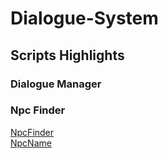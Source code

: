 # Dialogue-System

## Scripts Highlights
### Dialogue Manager
### Npc Finder
[NpcFinder](Assets/Scripts/NpcFinder/NPCFinder.cs)<br>
[NpcName](Assets/Scripts/NpcFinder/NPCName.cs)
